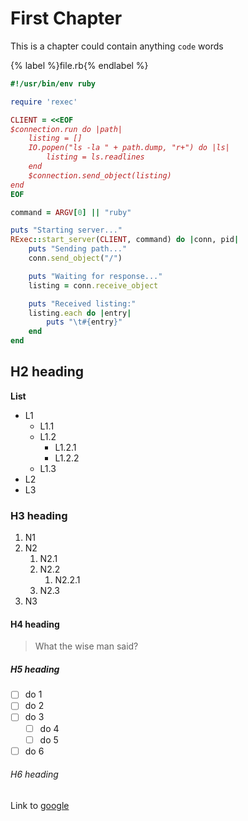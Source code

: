 # First Chapter

This is a chapter could contain anything `code`  words

{% label %}file.rb{% endlabel %}
```ruby
#!/usr/bin/env ruby

require 'rexec'

CLIENT = <<EOF
$connection.run do |path|
    listing = []
    IO.popen("ls -la " + path.dump, "r+") do |ls|
        listing = ls.readlines
    end
    $connection.send_object(listing)
end
EOF

command = ARGV[0] || "ruby"

puts "Starting server..."
RExec::start_server(CLIENT, command) do |conn, pid|
    puts "Sending path..."
    conn.send_object("/")

    puts "Waiting for response..."
    listing = conn.receive_object

    puts "Received listing:"
    listing.each do |entry|
        puts "\t#{entry}"
    end
end
```

## H2 heading

**List**

* L1
  * L1.1
  * L1.2
    * L1.2.1
    * L1.2.2
  * L1.3
* L2
* L3

### H3 heading

1. N1
2. N2
   1. N2.1
   2. N2.2
      1. N2.2.1
   3. N2.3
3. N3

#### H4 heading

> What the wise man said?

##### H5 heading

* [ ] do 1
* [ ] do 2
* [ ] do 3 
  * [ ] do 4
  * [ ] do 5
* [ ] do 6

###### H6 heading

Link to [google](/google.com)

